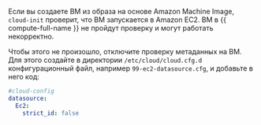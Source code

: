 Если вы создаете ВМ из образа на основе Amazon Machine Image, `cloud-init` проверит, что ВМ запускается в Amazon EC2. ВМ в {{ compute-full-name }} не пройдут проверку и могут работать некорректно.

Чтобы этого не произошло, отключите проверку метаданных на ВМ. Для этого создайте в директории `/etc/cloud/cloud.cfg.d` конфигурационный файл, например `99-ec2-datasource.cfg`, и добавьте в него код:

```yaml
#cloud-config
datasource:
  Ec2:
    strict_id: false
```